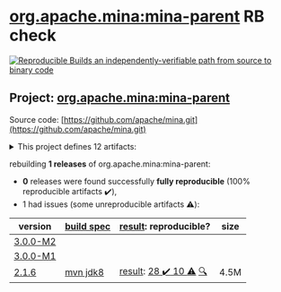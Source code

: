 [org.apache.mina:mina-parent](https://search.maven.org/artifact/org.apache.mina/mina-parent/) RB check
=======

[![Reproducible Builds](https://reproducible-builds.org/images/logos/rb.svg) an independently-verifiable path from source to binary code](https://reproducible-builds.org/)

## Project: [org.apache.mina:mina-parent](https://search.maven.org/artifact/org.apache.mina/mina-parent/)

Source code: [https://github.com/apache/mina.git](https://github.com/apache/mina.git)

<details><summary>This project defines 12 artifacts:</summary>

* [org.apache.mina:mina-core](https://search.maven.org/artifact/org.apache.mina/mina-core/)
* [org.apache.mina:mina-example](https://search.maven.org/artifact/org.apache.mina/mina-example/)
* [org.apache.mina:mina-filter-compression](https://search.maven.org/artifact/org.apache.mina/mina-filter-compression/)
* [org.apache.mina:mina-http](https://search.maven.org/artifact/org.apache.mina/mina-http/)
* [org.apache.mina:mina-integration-beans](https://search.maven.org/artifact/org.apache.mina/mina-integration-beans/)
* [org.apache.mina:mina-integration-jmx](https://search.maven.org/artifact/org.apache.mina/mina-integration-jmx/)
* [org.apache.mina:mina-integration-ognl](https://search.maven.org/artifact/org.apache.mina/mina-integration-ognl/)
* [org.apache.mina:mina-integration-xbean](https://search.maven.org/artifact/org.apache.mina/mina-integration-xbean/)
* [org.apache.mina:mina-legal](https://search.maven.org/artifact/org.apache.mina/mina-legal/)
* [org.apache.mina:mina-parent](https://search.maven.org/artifact/org.apache.mina/mina-parent/)
* [org.apache.mina:mina-statemachine](https://search.maven.org/artifact/org.apache.mina/mina-statemachine/)
* [org.apache.mina:mina-transport-apr](https://search.maven.org/artifact/org.apache.mina/mina-transport-apr/)
</details>

rebuilding **1 releases** of org.apache.mina:mina-parent:
- **0** releases were found successfully **fully reproducible** (100% reproducible artifacts :heavy_check_mark:),
- 1 had issues (some unreproducible artifacts :warning:):

| version | [build spec](/BUILDSPEC.md) | [result](https://reproducible-builds.org/docs/jvm/): reproducible? | size |
| -- | --------- | ------ | -- |
| [3.0.0-M2](https://search.maven.org/artifact/org.apache.mina/mina-parent/3.0.0-M2/pom) | | | |
| [3.0.0-M1](https://search.maven.org/artifact/org.apache.mina/mina-parent/3.0.0-M1/pom) | | | |
| [2.1.6](https://search.maven.org/artifact/org.apache.mina/mina-parent/2.1.6/pom) | [mvn jdk8](mina-2.1.6.buildspec) | [result](mina-parent-2.1.6.buildinfo): [28 :heavy_check_mark:  10 :warning:](mina-parent-2.1.6.buildcompare) [:mag:](mina-parent-2.1.6.diffoscope) | 4.5M |

